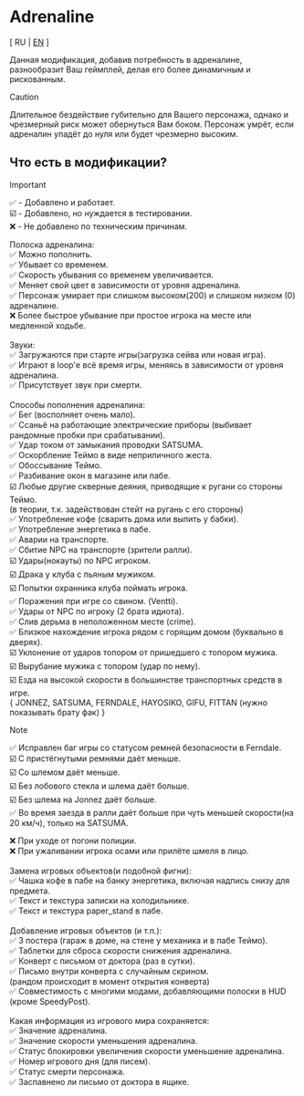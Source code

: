 # Adrenaline

[ RU | [EN](README_EN.md) ]

Данная модификация, добавив потребность в адреналине, разнообразит Ваш геймплей, делая его более динамичным и рискованным.
> [!CAUTION]
> Длительное бездействие губительно для Вашего персонажа, однако и чрезмерный риск может обернуться Вам боком.
> Персонаж умрёт, если адреналин упадёт до нуля или будет чрезмерно высоким.

## Что есть в модификации?
> [!IMPORTANT]
> ✅ - Добавлено и работает.<br>
> ☑️ - Добавлено, но нуждается в тестировании.<br>
> ❌ - Не добавлено по техническим причинам.<br>

Полоска адреналина:<br>
✅ Можно пополнить.<br>
✅ Убывает со временем.<br>
✅ Скорость убывания со временем увеличивается.<br>
✅ Меняет свой цвет в зависимости от уровня адреналина.<br>
✅ Персонаж умирает при слишком высоком(200) и слишком низком (0) адреналине.<br>
❌ Более быстрое убывание при простое игрока на месте или медленной ходьбе.<br>
<br>
Звуки:<br>
✅ Загружаются при старте игры(загрузка сейва или новая игра).<br>
✅ Играют в loop'e всё время игры, меняясь в зависимости от уровня адреналина.<br>
✅ Присутствует звук при смерти.<br>
<br>
Способы пополнения адреналина:<br>
✅ Бег (восполняет очень мало).<br>
✅ Ссаньё на работающие электрические приборы (выбивает рандомные пробки при срабатывании).<br>
✅ Удар током от замыкания проводки SATSUMA.<br>
✅ Оскорбление Теймо в виде неприличного жеста.<br>
✅ Обоссывание Теймо.<br>
✅ Разбивание окон в магазине или пабе.<br>
☑️ Любые другие скверные деяния, приводящие к ругани со стороны Теймо.<br>
(в теории, т.к. задействован стейт на ругань с его стороны)<br>
✅ Употребление кофе (сварить дома или выпить у бабки).<br>
✅ Употребление энергетика в пабе.<br>
✅ Аварии на транспорте.<br>
✅ Сбитие NPC на транспорте (зрители ралли).<br>
☑️ Удары(нокауты) по NPC игроком.<br>
☑️ Драка у клуба с пьяным мужиком.<br>
☑️ Попытки охранника клуба поймать игрока.<br>
✅ Поражения при игре со свином. (Ventti).<br>
✅ Удары от NPC по игроку (2 брата идиота).<br>
✅ Слив дерьма в неположенном месте (crime).<br>
✅ Близкое нахождение игрока рядом с горящим домом (буквально в дверях).<br>
☑️ Уклонение от ударов топором от пришедшего с топором мужика.<br>
☑️ Вырубание мужика с топором (удар по нему).<br>
☑️ Езда на высокой скорости в большинстве транспортных средств в игре.<br>
{ JONNEZ, SATSUMA, FERNDALE, HAYOSIKO, GIFU, FITTAN (нужно показывать брату фак) }<br>

> [!NOTE]
> ✅ Исправлен баг игры со статусом ремней безопасности в Ferndale.<br>
> ☑️ С пристёгнутыми ремнями даёт меньше.<br>
> ☑️ Со шлемом даёт меньше.<br>
> ☑️ Без лобового стекла и шлема даёт больше.<br>
> ☑️ Без шлема на Jonnez даёт больше.<br>
> ✅ Во время заезда в ралли даёт больше при чуть меньшей скорости(на 20 км/ч), только на SATSUMA.

❌ При уходе от погони полиции.<br>
❌ При ужаливании игрока осами или прилёте шмеля в лицо.<br>
<br>
Замена игровых объектов(и подобной фигни):<br>
✅ Чашка кофе в пабе на банку энергетика, включая надпись снизу для предмета.<br>
✅ Текст и текстура записки на холодильнике.<br>
✅ Текст и текстура paper_stand в пабе.<br>
<br>
Добавление игровых объектов (и т.п.):<br>
✅ 3 постера (гараж в доме, на стене у механика и в пабе Теймо).<br>
✅ Таблетки для сброса скорости снижения адреналина.<br>
✅ Конверт с письмом от доктора (раз в сутки).<br>
✅ Письмо внутри конверта с случайным скрином.<br>
(рандом происходит в момент открытия конверта)<br>
✅ Совместимость с многими модами, добавляющими полоски в HUD (кроме SpeedyPost).<br>
<br>
Какая информация из игрового мира сохраняется:<br>
✅ Значение адреналина.<br>
✅ Значение скорости уменьшения адреналина.<br>
✅ Статус блокировки увеличения скорости уменьшение адреналина.<br>
✅ Номер игрового дня (для писем).<br>
✅ Статус смерти персонажа.<br>
✅ Заспавнено ли письмо от доктора в ящике.<br>
